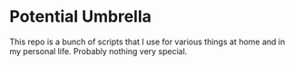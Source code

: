 # Potential Umbrella
This repo is a bunch of scripts that I use for various things at home and in my personal life. Probably nothing very special.
